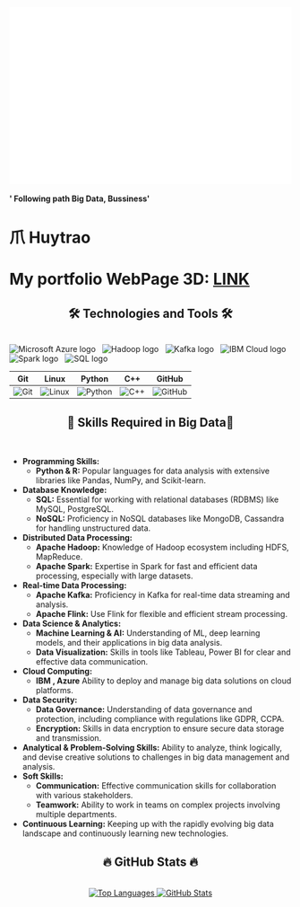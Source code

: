 
<a href="#" target="_blank">
  <img src="huytrao.svg" width="1200" alt="huytrao1" />
</a>


**' Following path Big Data, Bussiness'**
# 爪 Huytrao

# My portfolio WebPage 3D: [LINK](https://huytrao.github.io/portfolioweb/)


<p

---

<h2 align="center">🛠 Technologies and Tools 🛠</h2>
<br>
<!-- Existing badges -->
<span><img src="https://img.shields.io/badge/microsoftazure-282C34?logo=microsoftazure&logoColor=0078D4" alt="Microsoft Azure logo" title="Microsoft Azure" height="25" /></span>
&nbsp;
<span><img src="https://img.shields.io/badge/Hadoop-66CCFF?logo=apachehadoop&logoColor=ffffff" alt="Hadoop logo" title="Hadoop" height="25" /></span>
&nbsp;
<span><img src="https://img.shields.io/badge/Kafka-231F20?logo=apachekafka&logoColor=ffffff" alt="Kafka logo" title="Kafka" height="25" /></span>
&nbsp;
<span><img src="https://img.shields.io/badge/IBM%20Cloud-003C70?logo=ibm&logoColor=ffffff" alt="IBM Cloud logo" title="IBM Cloud" height="25" /></span>
&nbsp;
<span><img src="https://img.shields.io/badge/Spark-E25A1C?logo=apachespark&logoColor=ffffff" alt="Spark logo" title="Spark" height="25" /></span>
&nbsp;
<span><img src="https://img.shields.io/badge/SQL-00758F?logo=sql&logoColor=ffffff" alt="SQL logo" title="SQL" height="25" /></span>

<!-- Icons in a table -->
| Git | Linux | Python | C++ | GitHub |
|-----|-------|--------|-----|--------|
| ![Git](https://cdn.jsdelivr.net/gh/devicons/devicon/icons/git/git-original.svg) | ![Linux](https://cdn.jsdelivr.net/gh/devicons/devicon/icons/linux/linux-original.svg) | ![Python](https://cdn.jsdelivr.net/gh/devicons/devicon/icons/python/python-plain.svg) | ![C++](https://cdn.jsdelivr.net/gh/devicons/devicon/icons/cplusplus/cplusplus-line.svg) | ![GitHub](https://cdn.jsdelivr.net/gh/devicons/devicon/icons/github/github-original.svg) |


<h2 align="center">🔧 Skills Required in Big Data🔧</h2>
<br>
<div align="left">
  <ul>
    <li>
      <strong>Programming Skills:</strong>
      <ul>
        <li><strong>Python & R:</strong> Popular languages for data analysis with extensive libraries like Pandas, NumPy, and Scikit-learn.</li>
      </ul>
    </li>
    <li>
      <strong>Database Knowledge:</strong>
      <ul>
        <li><strong>SQL:</strong> Essential for working with relational databases (RDBMS) like MySQL, PostgreSQL.</li>
        <li><strong>NoSQL:</strong> Proficiency in NoSQL databases like MongoDB, Cassandra for handling unstructured data.</li>
      </ul>
    </li>
    <li>
      <strong>Distributed Data Processing:</strong>
      <ul>
        <li><strong>Apache Hadoop:</strong> Knowledge of Hadoop ecosystem including HDFS, MapReduce.</li>
        <li><strong>Apache Spark:</strong> Expertise in Spark for fast and efficient data processing, especially with large datasets.</li>
      </ul>
    </li>
    <li>
      <strong>Real-time Data Processing:</strong>
      <ul>
        <li><strong>Apache Kafka:</strong> Proficiency in Kafka for real-time data streaming and analysis.</li>
        <li><strong>Apache Flink:</strong> Use Flink for flexible and efficient stream processing.</li>
      </ul>
    </li>
    <li>
      <strong>Data Science & Analytics:</strong>
      <ul>
        <li><strong>Machine Learning & AI:</strong> Understanding of ML, deep learning models, and their applications in big data analysis.</li>
        <li><strong>Data Visualization:</strong> Skills in tools like Tableau, Power BI for clear and effective data communication.</li>
      </ul>
    </li>
    <li>
      <strong>Cloud Computing:</strong>
      <ul>
        <li><strong>IBM , Azure</strong> Ability to deploy and manage big data solutions on cloud platforms.</li>
      </ul>
    </li>
    <li>
      <strong>Data Security:</strong>
      <ul>
        <li><strong>Data Governance:</strong> Understanding of data governance and protection, including compliance with regulations like GDPR, CCPA.</li>
        <li><strong>Encryption:</strong> Skills in data encryption to ensure secure data storage and transmission.</li>
      </ul>
    </li>
    <li>
      <strong>Analytical & Problem-Solving Skills:</strong> Ability to analyze, think logically, and devise creative solutions to challenges in big data management and analysis.</li>
    <li>
      <strong>Soft Skills:</strong>
      <ul>
        <li><strong>Communication:</strong> Effective communication skills for collaboration with various stakeholders.</li>
        <li><strong>Teamwork:</strong> Ability to work in teams on complex projects involving multiple departments.</li>
      </ul>
    </li>
    <li>
      <strong>Continuous Learning:</strong> Keeping up with the rapidly evolving big data landscape and continuously learning new technologies.</li>
  </ul>
</div>


<h2 align="center">🔥 GitHub Stats 🔥</h2>
<br>
<div align="center">
  <a href="#" title="Huytrao">
    <img width="315" src="https://github-readme-stats.vercel.app/api/top-langs/?username=huytrao&hide=c%23,powershell,Mathematica,Ruby,Objective-C,Objective-C%2b%2b,Cuda&title_color=61dafb&text_color=ffffff&icon_color=61dafb&bg_color=20232a&langs_count=8&layout=compact&border_color=61dafb&hide_border=true" alt="Top Languages"/>
  </a>
  <a href="#" title="Huytrao">
    <img width="434" src="https://github-readme-stats.vercel.app/api?username=Huytrao&show_icons=true&theme=react&border_color=61dafb&hide_border=true" alt="GitHub Stats"/>
  </a>
</div>




